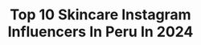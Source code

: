 ---
title: Top 10 Skincare Instagram Influencers In Peru In 2024
description: >-
  Find top skincare Instagram influencers in Peru in 2024. Most popular hashtags: #publicidad #skincare #ootd #outfitinspo.
platform: Instagram
hits: 19
text_top: Identify the most popular Instagram accounts on inBeat.
text_bottom: Our database aggregates 19 Instagram influencers like this in Peru for you to connect with.
profiles:
  - username: "karlabanto"
    fullname: >-
      Karla Abanto Tantaleán
    bio: >-
      ✨Inspiración diaria en moda, skincare y lifestyle 🤌🏼Directora @carmelperu Trujillo 🇵🇪 💫Shop @klosetsalebyk | @mbtperu 💌contacto.karlabanto@gmail.com
    location: "Peru"
    followers: 93382
    engagement: 222
    commentsToLikes: 0.027488
    id: ck6u90jd7urwr0j714t9irs5n
    verified: false
    hashtags: "#pinterestaesthetic, #casualchicstyle, #fashionaesthetic, #outfitgrid"
  - username: "daniellaeacosta"
    fullname: >-
      Daniella Acosta
    bio: >-
      ✨Te comparto los mejores Tips & Datos 🤳🏼Contenido diario de Belleza, Moda y Estilo de vida. 📲 TikTok: daniellaeacosta (+385K) ✝️ Isaías 49:16
    location: "Peru"
    followers: 198813
    engagement: 604
    commentsToLikes: 0.075468
    id: ck13d1tzc38n30i19e4v4c15v
    verified: false
    hashtags: "#skincare, #outfitinspo, #outfitideas, #bloggerstyle"
  - username: "percypls"
    fullname: >-
      Percy Pls
    bio: >-
      Antes era tímido y ahora soy temido 💁🏽‍♂️ 💌 perpomu@hotmail.com
    location: "Peru"
    followers: 147357
    engagement: 512
    commentsToLikes: 0.007930
    id: ck5c5y15p4cwa0i11abqyixmg
    verified: false
    hashtags: "#lamejorcocacoladetodas, #ad, #noesmitoesciencia, #publicidad"
  - username: "cristina.at"
    fullname: >-
      Cristina Asai
    bio: >-
      💌 kat@letscollabs.com NUEVO VIDEO👇🏻
    location: "Peru"
    followers: 96717
    engagement: 563
    commentsToLikes: 0.020483
    id: ck8sx84cygh5o0j78ivks39wz
    verified: false
    hashtags: "#tips, #amorpropio, #outfitinspo, #productividad"
  - username: "deborahgeldres"
    fullname: >-
      DEBORAH GELDRES🌼✨
    bio: >-
      24's🇵🇪🇦🇷 | Marketing🤓 CEO: @happychildrenshow🌈 & @rankeadosproducciones ⚡️ Tiktok🎬: deborahgeldres🤳🏼(+369K) 📩: deborahgeldres10@gmail.com
    location: "Peru"
    followers: 36864
    engagement: 351
    commentsToLikes: 0.035979
    id: ck6u7exlrl41x0j71zxamq2gq
    verified: false
    hashtags: "#deborahgeldres, #chiste, #picofday, #feliza"
  - username: "analuymajo"
    fullname: >-
      LAS MARANA
    bio: >-
      Tus hermanas fav🫶🏽 Entre los 20s y 30s encontrando su camino🌈 Inspo de looks y nuestra vida Emprendemos en @almarosa.pe Contacto: contacto@followme.pe
    location: "Peru"
    followers: 43295
    engagement: 179
    commentsToLikes: 0.036160
    id: ck1397rc6jylw0i190heewaet
    verified: false
    hashtags: "#ootd, #soyprocon, #publicidad, #fashionreels"
  - username: "sofiacajo"
    fullname: >-
      Sofia Cajo
    bio: >-
      Scuba Diver🧜🏽‍♀️ 📩sofia.cajo.3@hotmail.com 🆘 @fundacionprisa 💻@sojhaaccesorios 👑 @misseuropecontinentalofficial International 2022 - Perú
    location: "Peru"
    followers: 33068
    engagement: 116
    commentsToLikes: 0.051665
    id: ck8szk24noqwm0j780bcd07tz
    verified: false
    hashtags: "#adopta, #dog, #fotodeperros, #publicidad"
  - username: "raffaellacamet"
    fullname: >-
      Raffaella Camet
    bio: >-
      Ex voleibolista peruana May we meet again 🖖
    location: "Peru"
    followers: 122389
    engagement: 113
    commentsToLikes: 0.039805
    id: ck0u0c872t9tl0i190hwv5ohc
    verified: true
    hashtags: "#publicidad, #isdinsinails, #soyprocon, #isdinlover"
  - username: "msperu"
    fullname: >-
      Natalie Vertiz
    bio: >-
      TV Host 📍Lima, Peru Founder of @vstudiooficial & @modeloftheyearperu Tiktok➡️ NatiVertiz
    location: "Peru"
    followers: 3740162
    engagement: 95
    commentsToLikes: 0.009245
    id: ck0vymy494spr0i198kabnjg1
    verified: true
    hashtags: "#ootd, #outfitinspo, #outfitoftheday, #billboards2023"
  - username: "casemaze"
    fullname: >-
      Cassandra Sanchez De Lamadrid
    bio: >-
      Empresaria pero sobre todo mamá de @milanorosco 👶 #familiao Enfocada en romper los estereotipos sobre la MUJER. CEO: @dcw_managementag
    location: "Peru"
    followers: 640119
    engagement: 56
    commentsToLikes: 0.018033
    id: ck5zxgt1h7zja0i140hynrttl
    verified: true
    hashtags: "#momlife, #empowerment, #lifestyle, #blessed"
---